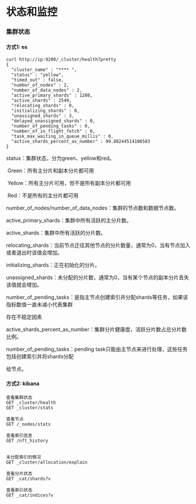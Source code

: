 # 状态和监控

### 集群状态

#### 方式1: es

```
curl http://ip:9200/_cluster/health?pretty
{
  "cluster_name" : "**** ",
  "status" : "yellow",
  "timed_out" : false,
  "number_of_nodes" : 2,
  "number_of_data_nodes" : 2,
  "active_primary_shards" : 1280,
  "active_shards" : 2549,
  "relocating_shards" : 0,
  "initializing_shards" : 0,
  "unassigned_shards" : 3,
  "delayed_unassigned_shards" : 0,
  "number_of_pending_tasks" : 0,
  "number_of_in_flight_fetch" : 0,
  "task_max_waiting_in_queue_millis" : 0,
  "active_shards_percent_as_number" : 99.88244514106583
}
```

status：集群状态，分为green、yellow和red。

​	Green：所有主分片和副本分片都可用

​	Yellow：所有主分片可用，但不是所有副本分片都可用

​	Red：不是所有的主分片都可用

number_of_nodes/number_of_data_nodes：集群的节点数和数据节点数。

active_primary_shards：集群中所有活跃的主分片数。

active_shards：集群中所有活跃的分片数。

relocating_shards：当前节点迁往其他节点的分片数量，通常为0，当有节点加入或者退出时该值会增加。

initializing_shards：正在初始化的分片。

unassigned_shards：未分配的分片数，通常为0，当有某个节点的副本分片丢失该值就会增加。

number_of_pending_tasks：是指主节点创建索引并分配shards等任务，如果该指标数值一直未减小代表集群

存在不稳定因素

active_shards_percent_as_number：集群分片健康度，活跃分片数占总分片数比例。

number_of_pending_tasks：pending task只能由主节点来进行处理，这些任务包括创建索引并将shards分配

给节点。

#### 方式2: kibana

```
查看集群状态
GET _cluster/health
GET _cluster/stats

查看节点
GET /_nodes/stats

查看索引信息
GET /nft_history


未分配索引的情况
GET _cluster/allocation/explain

查看分片状态
GET _cat/shards?v

查看索引状态
GET _cat/indices?v



```

